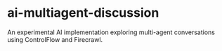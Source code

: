 # ai-multiagent-discussion
An experimental AI implementation exploring multi-agent conversations using ControlFlow and Firecrawl.
